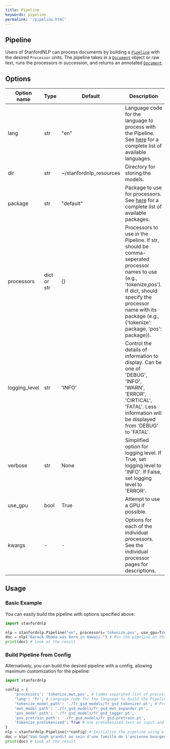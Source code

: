 ```yaml
---
title: Pipeline
keywords: pipeline
permalink: '/pipeline.html'
---
```


## Pipeline

Users of StanfordNLP can process documents by building a [`Pipeline`](pipeline.md) with the desired `Processor` units.  The pipeline takes in a [`Document`](data_objects.md#document)
object or raw text, runs the processors in succession, and returns an annotated [`Document`](data_objects.md#document).

## Options

| Option name | Type | Default | Description |
| --- | --- | --- | --- |
| lang | str | "en" | Language code for the language to process with the Pipeline.  See [here](models.md) for a complete list of available languages. |
| dir | str | ~/stanfordnlp_resources | Directory for storing the models. |
| package | str | "default" | Package to use for processors. See [here](models.md) for a complete list of available packages. |
| processors | dict or str | {} | Processors to use in the Pipeline. If str, should be comma-seperated processor names to use (e.g., 'tokenize,pos'). If dict, should specify the processor name with its package (e.g., {'tokenize': package, 'pos': package}).  |
| logging_level | str | 'INFO' | Control the details of information to display. Can be one of 'DEBUG', 'INFO', 'WARN', 'ERROR', 'CIRTICAL', 'FATAL'. Less information will be displayed from 'DEBUG' to 'FATAL'. |
| verbose | str | None | Simplified option for logging level. If True, set logging level to 'INFO'. If False, set logging level to 'ERROR'.  |
| use_gpu | bool | True | Attempt to use a GPU if possible. |
| kwargs | - | - | Options for each of the individual processors. See the individual processor pages for descriptions. |

## Usage

### Basic Example

You can easily build the pipeline with options specified above:

```python
import stanfordnlp

nlp = stanfordnlp.Pipeline("en", processors='tokenize,pos', use_gpu=True, pos_batch_size=3000) # Build the pipeline, specify part-of-speech processor's batch size
doc = nlp("Barack Obama was born in Hawaii.") # Run the pipeline on the input text
print(doc) # Look at the result
```

### Build Pipeline from Config 

Alternatively, you can build the desired pipeline with a config, allowing maximum customization for the pipeline:

```python
import stanfordnlp

config = {
	'processors': 'tokenize,mwt,pos', # Comma-separated list of processors to use
	'lang': 'fr', # Language code for the language to build the Pipeline in
	'tokenize_model_path': './fr_gsd_models/fr_gsd_tokenizer.pt', # Processor-specific arguments are set with keys "{processor_name}_{argument_name}"
	'mwt_model_path': './fr_gsd_models/fr_gsd_mwt_expander.pt',
	'pos_model_path': './fr_gsd_models/fr_gsd_tagger.pt',
	'pos_pretrain_path': './fr_gsd_models/fr_gsd.pretrain.pt',
	'tokenize_pretokenized': True # Use pretokenized text as input and disable tokenization
}
nlp = stanfordnlp.Pipeline(**config) # Initialize the pipeline using a configuration dict
doc = nlp("Van Gogh grandit au sein d'une famille de l'ancienne bourgeoisie .") # Run the pipeline on the pretokenized input text
print(doc) # Look at the result
```

